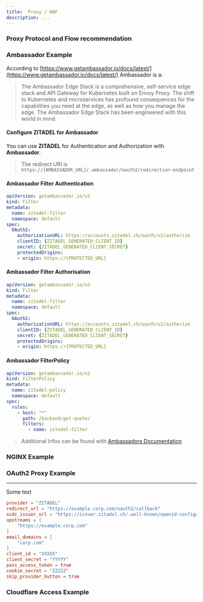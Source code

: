 ```yaml
---
title:  Proxy / WAF
description: ...
---
```


### Proxy Protocol and Flow recommendation

### Ambassador Example

According to [https://www.getambassador.io/docs/latest/](https://www.getambassador.io/docs/latest/) Ambassador is a:

>The Ambassador Edge Stack is a comprehensive, self-service edge stack and API Gateway for Kubernetes built on Envoy Proxy. The shift to Kubernetes and microservices has profound consequences for the capabilities you need at the edge, as well as how you manage the edge. The Ambassador Edge Stack has been engineered with this world in mind.

#### Configure ZITADEL for Ambassador

You can use **ZITADEL** for Authentication and Authorization with **Ambassador**.

> The redirect URI is `https://{AMBASSADOR_URL}/.ambassador/oauth2/redirection-endpoint`

#### Ambassador Filter Authentication

```yaml
apiVersion: getambassador.io/v2
kind: Filter
metadata:
  name: zitadel-filter
  namespace: default
spec:
  OAuth2:
    authorizationURL: https://accounts.zitadel.ch/oauth/v2/authorize
    clientID: {ZITADEL_GENERATED_CLIENT_ID}
    secret: {ZITADEL_GENERATED_CLIENT_SECRET}
    protectedOrigins:
    - origin: https://{PROTECTED_URL}
```

#### Ambassador Filter Authorisation

```yaml
apiVersion: getambassador.io/v2
kind: Filter
metadata:
  name: zitadel-filter
  namespace: default
spec:
  OAuth2:
    authorizationURL: https://accounts.zitadel.ch/oauth/v2/authorize
    clientID: {ZITADEL_GENERATED_CLIENT_ID}
    secret: {ZITADEL_GENERATED_CLIENT_SECRET}
    protectedOrigins:
    - origin: https://{PROTECTED_URL}
```


#### Ambassador FilterPolicy

```yaml
apiVersion: getambassador.io/v2
kind: FilterPolicy
metadata:
  name: zitadel-policy
  namespace: default
spec:
  rules:
    - host: "*"
      path: /backend/get-quote/
      filters:
        - name: zitadel-filter
```

> Additional Infos can be found with [Ambassadors Documentation](https://www.getambassador.io/docs/latest/howtos/oauth-oidc-auth/)

### NGINX Example

### OAuth2 Proxy Example

---
Some text

```toml
provider = "ZITADEL"
redirect_url = "https://example.corp.com/oauth2/callback"
oidc_issuer_url = "https://issuer.zitadel.ch/.well-known/openid-configuration"
upstreams = [
    "https://example.corp.com"
]
email_domains = [
    "corp.com"
]
client_id = "XXXXX"
client_secret = "YYYYY"
pass_access_token = true
cookie_secret = "ZZZZZ"
skip_provider_button = true
```

### Cloudflare Access Example
